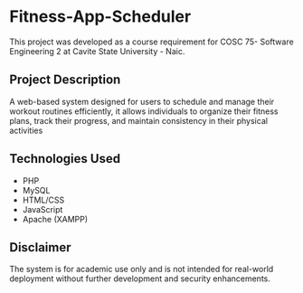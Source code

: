 # Fitness-App-Scheduler
This project was developed as a course requirement for COSC 75- Software Engineering 2 at Cavite State University - Naic.
## Project Description
A web-based system designed for users to schedule and manage their workout routines efficiently, it allows individuals to organize their fitness plans, track their progress, and maintain consistency in their physical activities
## Technologies Used
- PHP
- MySQL
- HTML/CSS
- JavaScript
- Apache (XAMPP)
## Disclaimer
The system is for academic use only and is not intended for real-world deployment without further development and security enhancements.
